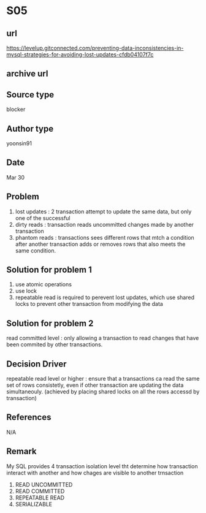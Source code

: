 # S05

## url

https://levelup.gitconnected.com/preventing-data-inconsistencies-in-mysql-strategies-for-avoiding-lost-updates-cfdb04107f7c

## archive url

## Source type

blocker

## Author type

yoonsin91

## Date

Mar 30

## Problem

1. lost updates : 2 transaction attempt to update the same data, but only one of the successful
2. dirty reads : transaction reads uncommitted changes made by another transaction
3. phantom reads : transactions sees different rows that mtch a condition after another transaction adds or removes rows that also meets the same condition.

## Solution for problem 1

1. use atomic operations
2. use lock
3. repeatable read is required to perevent lost updates, which use shared locks to prevent other transaction from modifying the data

## Solution for problem 2

read committed level : only allowing a transaction to read changes that have been commited by other transactions.

## Decision Driver

repeatable read level or higher : ensure that a transactions ca read the same set of rows consistetly, even if other transaction are updating the data simultaneouly. (achieved by placing shared locks on all the rows accessd by transaction)

## References

N/A

## Remark

My SQL provides 4 transaction isolation level tht determine how transaction interact with another and how chages are visible to another trnsaction

1. READ UNCOMMITTED
2. READ COMMITTED
3. REPEATABLE READ
4. SERIALIZABLE
